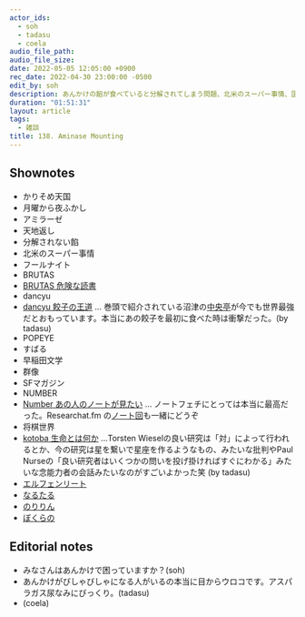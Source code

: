 ```yaml
---
actor_ids:
  - soh
  - tadasu
  - coela
audio_file_path: 
audio_file_size: 
date: 2022-05-05 12:05:00 +0900
rec_date: 2022-04-30 23:00:00 -0500
edit_by: soh
description: あんかけの餡が食べていると分解されてしまう問題、北米のスーパー事情、国境を超える簡単さ、おすすめの雑誌やマンガを紹介しました。
duration: "01:51:31"
layout: article
tags:
  - 雑談
title: 138. Aminase Mounting
---
```


## Shownotes
- かりそめ天国
- 月曜から夜ふかし
- アミラーゼ
- 天地返し
- 分解されない餡
- 北米のスーパー事情
- フールナイト
- BRUTAS
- [BRUTAS 危険な読書](https://www.amazon.co.jp/exec/obidos/ASIN/B01N0IPEL3/)
- dancyu
- [dancyu 餃子の王道](https://www.amazon.co.jp/dp/B00U0VZMDO/) ... 巻頭で紹介されている沼津の[中央亭](https://tabelog.com/shizuoka/A2205/A220501/22003420/)が今でも世界最強だとおもっています。本当にあの餃子を最初に食べた時は衝撃だった。(by tadasu)
- POPEYE
- すばる
- 早稲田文学
- 群像
- SFマガジン
- NUMBER
- [Number あの人のノートが見たい](https://number.bunshun.jp/articles/-/247) ... ノートフェチにとっては本当に最高だった。Researchat.fm の[ノート回](https://researchat.fm/episode/66)も一緒にどうぞ
- 将棋世界
- [kotoba 生命とは何か](https://www.amazon.co.jp/dp/B00KH7SZZS/) ...Torsten Wieselの良い研究は「対」によって行われるとか、今の研究は星を繋いで星座を作るようなもの、みたいな批判やPaul Nurseの「良い研究者はいくつかの問いを投げ掛ければすぐにわかる」みたいな念能力者の会話みたいなのがすごいよかった笑 (by tadasu)
- [エルフェンリート](https://www.amazon.co.jp/dp/B00ECT85R0)
- [なるたる](https://www.amazon.co.jp/dp/B00A2MCNSS)
- [のりりん](https://www.amazon.co.jp/dp/4063523187)
- [ぼくらの](https://www.amazon.co.jp/dp/B009JZH94C)

## Editorial notes
- みなさんはあんかけで困っていますか？(soh)
- あんかけがびしゃびしゃになる人がいるの本当に目からウロコです。アスパラガス尿なみにびっくり。(tadasu)
- (coela)
